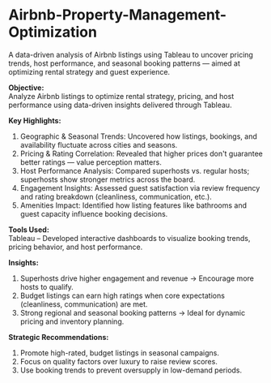 # Airbnb-Property-Management-Optimization
A data-driven analysis of Airbnb listings using Tableau to uncover pricing trends, host performance, and seasonal booking patterns — aimed at optimizing rental strategy and guest experience.

**Objective:**  
Analyze Airbnb listings to optimize rental strategy, pricing, and host performance using data-driven insights delivered through Tableau.

**Key Highlights:**  
1. Geographic & Seasonal Trends: Uncovered how listings, bookings, and availability fluctuate across cities and seasons.
2. Pricing & Rating Correlation: Revealed that higher prices don't guarantee better ratings — value perception matters.
3. Host Performance Analysis: Compared superhosts vs. regular hosts; superhosts show stronger metrics across the board.
4. Engagement Insights: Assessed guest satisfaction via review frequency and rating breakdown (cleanliness, communication, etc.).
5. Amenities Impact: Identified how listing features like bathrooms and guest capacity influence booking decisions.

**Tools Used:**  
Tableau – Developed interactive dashboards to visualize booking trends, pricing behavior, and host performance.

**Insights:**  
1. Superhosts drive higher engagement and revenue → Encourage more hosts to qualify.
2. Budget listings can earn high ratings when core expectations (cleanliness, communication) are met.
3. Strong regional and seasonal booking patterns → Ideal for dynamic pricing and inventory planning.

**Strategic Recommendations:**
1. Promote high-rated, budget listings in seasonal campaigns.
2. Focus on quality factors over luxury to raise review scores.
3. Use booking trends to prevent oversupply in low-demand periods.
